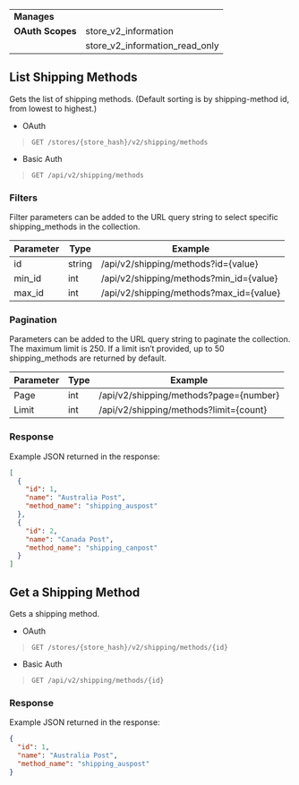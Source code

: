 |||
|---|---|
| **Manages** |
| **OAuth Scopes** | store_v2_information
||store_v2_information_read_only

## <span class="jumptarget"> List Shipping Methods </span>

Gets the list of shipping methods. (Default sorting is by shipping-method id, from lowest to highest.)

*   OAuth
>`GET /stores/{store_hash}/v2/shipping/methods`
*   Basic Auth
>`GET /api/v2/shipping/methods`

### <span class="jumptarget"> Filters </span>

Filter parameters can be added to the URL query string to select specific shipping_methods in the collection.

| Parameter | Type | Example |
| --- | --- | --- |
| id | string | /api/v2/shipping/methods?id={value} |
| min_id | int | /api/v2/shipping/methods?min_id={value} |
| max_id | int | /api/v2/shipping/methods?max_id={value} |

### <span class="jumptarget"> Pagination </span>

Parameters can be added to the URL query string to paginate the collection. The maximum limit is 250. If a limit isn’t provided, up to 50 shipping_methods are returned by default.

| Parameter | Type | Example |
| --- | --- | --- |
| Page | int | /api/v2/shipping/methods?page={number} |
| Limit | int | /api/v2/shipping/methods?limit={count} |

### <span class="jumptarget"> Response </span>

Example JSON returned in the response:

```json
[
  {
    "id": 1,
    "name": "Australia Post",
    "method_name": "shipping_auspost"
  },
  {
    "id": 2,
    "name": "Canada Post",
    "method_name": "shipping_canpost"
  }
]
```

## <span class="jumptarget"> Get a Shipping Method </span>

Gets a shipping method.

*   OAuth
>`GET /stores/{store_hash}/v2/shipping/methods/{id}`
*   Basic Auth
>`GET /api/v2/shipping/methods/{id}`

### <span class="jumptarget"> Response </span>

Example JSON returned in the response:

```json
{
  "id": 1,
  "name": "Australia Post",
  "method_name": "shipping_auspost"
}
```
